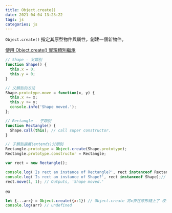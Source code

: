 ```yaml
---
title: Object.create()
date: 2021-04-04 13:23:22
tags: js
categories: js
---
```


`Object.create()` 指定其原型物件與屬性，創建一個新物件。

[使用 Object.create() 實現類別繼承](https://developer.mozilla.org/zh-TW/docs/Web/JavaScript/Reference/Global_Objects/Object/create)

```js
// Shape - 父類別
function Shape() {
  this.x = 0;
  this.y = 0;
}

// 父類別的方法
Shape.prototype.move = function(x, y) {
  this.x += x;
  this.y += y;
  console.info('Shape moved.');
};

// Rectangle - 子類別
function Rectangle() {
  Shape.call(this); // call super constructor.
}

// 子類別擴展(extends)父類別
Rectangle.prototype = Object.create(Shape.prototype);
Rectangle.prototype.constructor = Rectangle;

var rect = new Rectangle();

console.log('Is rect an instance of Rectangle?', rect instanceof Rectangle);// true
console.log('Is rect an instance of Shape?', rect instanceof Shape);// true
rect.move(1, 1); // Outputs, 'Shape moved.'
```

ex

```js
let {...arr} = Object.create({x:1}) // Object.create 將x掛在原形鏈上了 沒有掛在值上 {}
console.log(arr) // undefined
```
